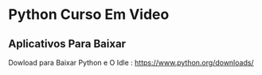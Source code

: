 # Python Curso Em Video
## Aplicativos Para Baixar
Dowload para Baixar Python e O Idle : https://www.python.org/downloads/

